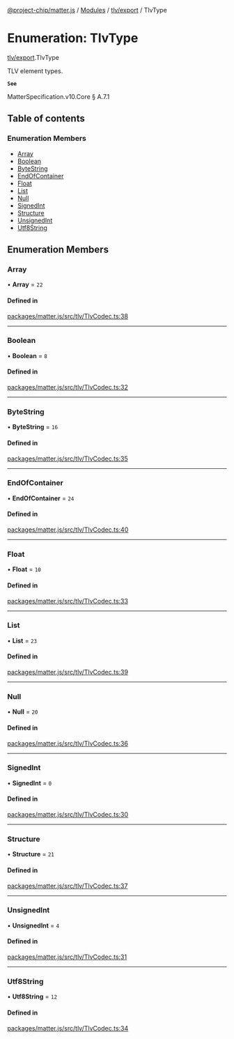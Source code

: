 [@project-chip/matter.js](../README.md) / [Modules](../modules.md) / [tlv/export](../modules/tlv_export.md) / TlvType

# Enumeration: TlvType

[tlv/export](../modules/tlv_export.md).TlvType

TLV element types.

**`See`**

MatterSpecification.v10.Core § A.7.1

## Table of contents

### Enumeration Members

- [Array](tlv_export.TlvType.md#array)
- [Boolean](tlv_export.TlvType.md#boolean)
- [ByteString](tlv_export.TlvType.md#bytestring)
- [EndOfContainer](tlv_export.TlvType.md#endofcontainer)
- [Float](tlv_export.TlvType.md#float)
- [List](tlv_export.TlvType.md#list)
- [Null](tlv_export.TlvType.md#null)
- [SignedInt](tlv_export.TlvType.md#signedint)
- [Structure](tlv_export.TlvType.md#structure)
- [UnsignedInt](tlv_export.TlvType.md#unsignedint)
- [Utf8String](tlv_export.TlvType.md#utf8string)

## Enumeration Members

### Array

• **Array** = ``22``

#### Defined in

[packages/matter.js/src/tlv/TlvCodec.ts:38](https://github.com/project-chip/matter.js/blob/5f71eedebdb9fa54338bde320c311bb359b7455d/packages/matter.js/src/tlv/TlvCodec.ts#L38)

___

### Boolean

• **Boolean** = ``8``

#### Defined in

[packages/matter.js/src/tlv/TlvCodec.ts:32](https://github.com/project-chip/matter.js/blob/5f71eedebdb9fa54338bde320c311bb359b7455d/packages/matter.js/src/tlv/TlvCodec.ts#L32)

___

### ByteString

• **ByteString** = ``16``

#### Defined in

[packages/matter.js/src/tlv/TlvCodec.ts:35](https://github.com/project-chip/matter.js/blob/5f71eedebdb9fa54338bde320c311bb359b7455d/packages/matter.js/src/tlv/TlvCodec.ts#L35)

___

### EndOfContainer

• **EndOfContainer** = ``24``

#### Defined in

[packages/matter.js/src/tlv/TlvCodec.ts:40](https://github.com/project-chip/matter.js/blob/5f71eedebdb9fa54338bde320c311bb359b7455d/packages/matter.js/src/tlv/TlvCodec.ts#L40)

___

### Float

• **Float** = ``10``

#### Defined in

[packages/matter.js/src/tlv/TlvCodec.ts:33](https://github.com/project-chip/matter.js/blob/5f71eedebdb9fa54338bde320c311bb359b7455d/packages/matter.js/src/tlv/TlvCodec.ts#L33)

___

### List

• **List** = ``23``

#### Defined in

[packages/matter.js/src/tlv/TlvCodec.ts:39](https://github.com/project-chip/matter.js/blob/5f71eedebdb9fa54338bde320c311bb359b7455d/packages/matter.js/src/tlv/TlvCodec.ts#L39)

___

### Null

• **Null** = ``20``

#### Defined in

[packages/matter.js/src/tlv/TlvCodec.ts:36](https://github.com/project-chip/matter.js/blob/5f71eedebdb9fa54338bde320c311bb359b7455d/packages/matter.js/src/tlv/TlvCodec.ts#L36)

___

### SignedInt

• **SignedInt** = ``0``

#### Defined in

[packages/matter.js/src/tlv/TlvCodec.ts:30](https://github.com/project-chip/matter.js/blob/5f71eedebdb9fa54338bde320c311bb359b7455d/packages/matter.js/src/tlv/TlvCodec.ts#L30)

___

### Structure

• **Structure** = ``21``

#### Defined in

[packages/matter.js/src/tlv/TlvCodec.ts:37](https://github.com/project-chip/matter.js/blob/5f71eedebdb9fa54338bde320c311bb359b7455d/packages/matter.js/src/tlv/TlvCodec.ts#L37)

___

### UnsignedInt

• **UnsignedInt** = ``4``

#### Defined in

[packages/matter.js/src/tlv/TlvCodec.ts:31](https://github.com/project-chip/matter.js/blob/5f71eedebdb9fa54338bde320c311bb359b7455d/packages/matter.js/src/tlv/TlvCodec.ts#L31)

___

### Utf8String

• **Utf8String** = ``12``

#### Defined in

[packages/matter.js/src/tlv/TlvCodec.ts:34](https://github.com/project-chip/matter.js/blob/5f71eedebdb9fa54338bde320c311bb359b7455d/packages/matter.js/src/tlv/TlvCodec.ts#L34)

